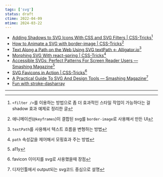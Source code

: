 ```yaml
---
tags: ['svg']
status: draft
ctime: 2022-04-09
mtime: 2024-03-22
---
```


- [Adding Shadows to SVG Icons With CSS and SVG Filters | CSS-Tricks](https://css-tricks.com/adding-shadows-to-svg-icons-with-css-and-svg-filters/)[^177-1]
- [How to Animate a SVG with border-image | CSS-Tricks](https://css-tricks.com/how-to-animate-a-svg-with-border-image/)[^177-2]
- [Text Along a Path on the Web Using SVG textPath ← Alligator.io](https://alligator.io/svg/textpath/)[^177-3]
- [Morphing SVG With react-spring | CSS-Tricks](https://css-tricks.com/morphing-svg-with-react-spring/)[^177-4]
- [Accessible SVGs: Perfect Patterns For Screen Reader Users — Smashing Magazine](https://www.smashingmagazine.com/2021/05/accessible-svg-patterns-comparison/)[^177-5]
- [SVG Favicons in Action | CSS-Tricks](https://css-tricks.com/svg-favicons-in-action/)[^177-6]
- [A Practical Guide To SVG And Design Tools — Smashing Magazine](https://www.smashingmagazine.com/2019/05/svg-design-tools-practical-guide/)[^177-7]
- [Fun with stroke-dasharray](https://yuanchuan.dev/fun-with-stroke-dasharray)

---

[^177-1]: `<filter />`를 이용하는 방법으로 좀 더 효과적인 스타일 작업이 가능하다는 걸 shadow 효과 예제로 정리한 글
[^177-2]: 애니메이션(`@keyframes`)이 결합된 svg를 `border-image`로 사용해서 만든 UI
[^177-3]: `textPath`를 사용해서 텍스트 흐름을 변형하는 방법
[^177-4]: `path` 속성값을 제어해서 모핑효과 주는 방법
[^177-5]: a11y
[^177-6]: favicon 이미지를 svg로 사용했을때 장점
[^177-7]: 디자인툴에서 output되는 svg코드 중심으로 설명

